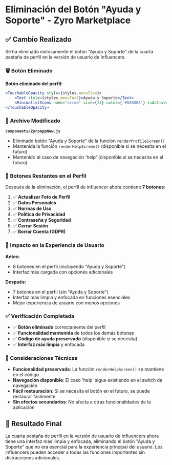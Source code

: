 # Eliminación del Botón "Ayuda y Soporte" - Zyro Marketplace

## ✅ Cambio Realizado

Se ha eliminado exitosamente el botón "Ayuda y Soporte" de la cuarta pestaña de perfil en la versión de usuario de Influencers.

### 🗑️ Botón Eliminado

**Botón eliminado del perfil:**
```jsx
<TouchableOpacity style={styles.menuItem}>
    <Text style={styles.menuText}>Ayuda y Soporte</Text>
    <MinimalistIcons name="arrow" size={24} color={'#888888'} isActive={false} />
</TouchableOpacity>
```

### 📁 Archivo Modificado

**`components/ZyroAppNew.js`**
- Eliminado botón "Ayuda y Soporte" de la función `renderProfileScreen()`
- Mantenida la función `renderHelpScreen()` (disponible si se necesita en el futuro)
- Mantenido el caso de navegación 'help' (disponible si se necesita en el futuro)

### 📱 Botones Restantes en el Perfil

Después de la eliminación, el perfil de influencer ahora contiene **7 botones**:

1. ✅ **Actualizar Foto de Perfil**
2. ✅ **Datos Personales**
3. ✅ **Normas de Uso**
4. ✅ **Política de Privacidad**
5. ✅ **Contraseña y Seguridad**
6. ✅ **Cerrar Sesión**
7. ✅ **Borrar Cuenta (GDPR)**

### 🎯 Impacto en la Experiencia de Usuario

**Antes:**
- 8 botones en el perfil (incluyendo "Ayuda y Soporte")
- Interfaz más cargada con opciones adicionales

**Después:**
- 7 botones en el perfil (sin "Ayuda y Soporte")
- Interfaz más limpia y enfocada en funciones esenciales
- Mejor experiencia de usuario con menos opciones

### ✅ Verificación Completada

- ✅ **Botón eliminado** correctamente del perfil
- ✅ **Funcionalidad mantenida** de todos los demás botones
- ✅ **Código de ayuda preservado** (disponible si se necesita)
- ✅ **Interfaz más limpia** y enfocada

### 🔧 Consideraciones Técnicas

- **Funcionalidad preservada**: La función `renderHelpScreen()` se mantiene en el código
- **Navegación disponible**: El caso 'help' sigue existiendo en el switch de navegación
- **Fácil restauración**: Si se necesita el botón en el futuro, se puede restaurar fácilmente
- **Sin efectos secundarios**: No afecta a otras funcionalidades de la aplicación

## 🎉 Resultado Final

La cuarta pestaña de perfil en la versión de usuario de Influencers ahora tiene una interfaz más limpia y enfocada, eliminando el botón "Ayuda y Soporte" que no era esencial para la experiencia principal del usuario. Los influencers pueden acceder a todas las funciones importantes sin distracciones adicionales.